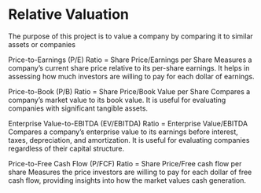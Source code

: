 # Relative Valuation
 The purpose of this project is to value a company by comparing it to similar assets or companies

Price-to-Earnings (P/E) Ratio = Share Price/Earnings per Share
Measures a company’s current share price relative to its per-share earnings. It helps in assessing how much investors are willing to pay for each dollar of earnings.

Price-to-Book (P/B) Ratio = Share Price/Book Value per Share 
Compares a company’s market value to its book value. It is useful for evaluating companies with significant tangible assets.

Enterprise Value-to-EBITDA (EV/EBITDA) Ratio = Enterprise Value/EBITDA 
Compares a company’s enterprise value to its earnings before interest, taxes, depreciation, and amortization. It is useful for evaluating companies regardless of their capital structure.

Price-to-Free Cash Flow (P/FCF) Ratio = Share Price/Free cash flow per share
Measures the price investors are willing to pay for each dollar of free cash flow, providing insights into how the market values cash generation. 


